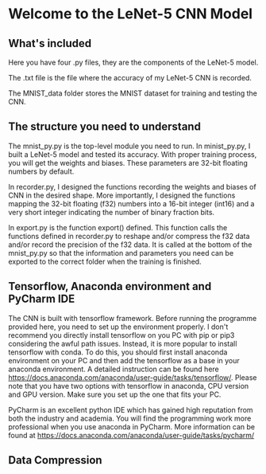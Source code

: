 # Welcome to the LeNet-5 CNN Model



## What's included

Here you have four .py files, they are the components of the LeNet-5 model.

The .txt file is the file where the accuracy of my LeNet-5 CNN is recorded.

The MNIST_data folder stores the MNIST dataset for training and testing the CNN.



## The structure you need to understand

The mnist_py.py is the top-level module you need to run. In minist_py.py, I built a LeNet-5 model and tested its accuracy. With proper training process, you will get the weights and biases. These parameters are 32-bit floating numbers by default.

In recorder.py, I designed the functions recording the weights and biases of CNN in the desired shape. More importantly, I designed the functions mapping the 32-bit floating (f32) numbers into a 16-bit integer (int16) and a very short integer indicating the number of binary fraction bits.

In export.py is the function export() defined. This function calls the functions defined in recorder.py to reshape and/or compress the f32 data and/or record the precision of the f32 data. It is called at the bottom of the mnist_py.py so that the information and parameters you need can be exported to the correct folder when the training is finished.



## Tensorflow, Anaconda environment and PyCharm IDE

The CNN is built with tensorflow framework. Before running the programme provided here, you need to set up the environment properly. I don't recommend you directly install tensorflow on you PC with pip or pip3 considering the awful path issues. Instead, it is more popular to install tensorflow with conda. To do this, you should first install anaconda environment on your PC and then add the tensorflow as a base in your anaconda environment. A detailed instruction can be found here https://docs.anaconda.com/anaconda/user-guide/tasks/tensorflow/. Please note that you have two options with tensorflow in anaconda, CPU version and GPU version. Make sure you set up the one that fits your PC.

PyCharm is an excellent python IDE which has gained high reputation from both the industry and academia. You will find the programming work more professional when you use anaconda in PyCharm. More information can be found at https://docs.anaconda.com/anaconda/user-guide/tasks/pycharm/



## Data Compression



